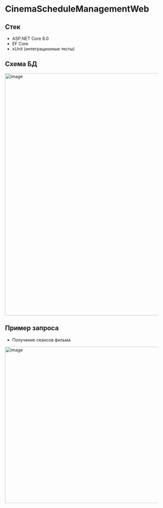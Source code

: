# CinemaScheduleManagementWeb
 ## Стек
* ASP.NET Core 8.0
* EF Core
* xUnit (интеграционные тесты)

## Схема БД
<img width="1099" height="798" alt="image" src="https://github.com/user-attachments/assets/afb92ad0-8997-42d3-a14e-8027b99d121f" />

## Пример запроса
* Получение сеансов фильма
<img width="568" height="515" alt="image" src="https://github.com/user-attachments/assets/19a2b516-e37a-4cc5-a04b-bd58ac9c0b30" />
